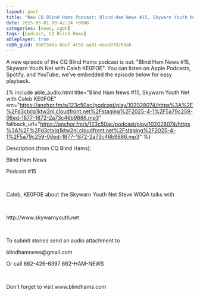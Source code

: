```yaml
---
layout: post
title: "New CQ Blind Hams Podcast: Blind Ham News #15, Skywarn Youth Net with Caleb KE0FOE"
date: 2025-05-01 09:42:24 +0000
categories: [news, cqbh]
tags: [podcast, CQ Blind Hams]
ableplayer: true
cqbh_guid: 0b87348a-0aaf-4c58-aa81-eeaa97d209ab
---
```


A new episode of the CQ Blind Hams podcast is out: "Blind Ham News #15, Skywarn Youth Net with Caleb KE0FOE". You can listen on Apple Podcasts, Spotify, and YouTube; we’ve embedded the episode below for easy playback.

{% include able_audio.html title="Blind Ham News #15, Skywarn Youth Net with Caleb KE0FOE" src="https://anchor.fm/s/123c50ac/podcast/play/102028074/https%3A%2F%2Fd3ctxlq1ktw2nl.cloudfront.net%2Fstaging%2F2025-4-1%2F5a79c259-06ed-1877-1872-2a73c46b9886.mp3" fallback_url="https://anchor.fm/s/123c50ac/podcast/play/102028074/https%3A%2F%2Fd3ctxlq1ktw2nl.cloudfront.net%2Fstaging%2F2025-4-1%2F5a79c259-06ed-1877-1872-2a73c46b9886.mp3" %}

Description (from CQ Blind Hams):

<p>Blind Ham News</p><p>Podcast #15</p><p><br></p><p>Caleb, KE0FOE about the Skywarn Youth Net Steve W0QA talks with </p><p><br></p><p>http://www.skywarnyouth.net</p><p><br></p><p>To submit stories send an audio attachment to </p><p>blindhamnews@gmail.com</p><p>Or call 662-426-6397 662-HAM-NEWS </p><p><br></p><p>Don&#39;t forget to visit www.blindhams.com</p>
